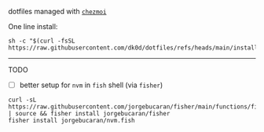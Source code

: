 dotfiles managed with [`chezmoi`](https://github.com/twpayne/chezmoi)

One line install:

```shell
sh -c "$(curl -fsSL https://raw.githubusercontent.com/dk0d/dotfiles/refs/heads/main/install.sh)"
```

---

TODO

- [ ] better setup for `nvm` in `fish` shell (via `fisher`)

```fish
curl -sL https://raw.githubusercontent.com/jorgebucaran/fisher/main/functions/fisher.fish | source && fisher install jorgebucaran/fisher
fisher install jorgebucaran/nvm.fish
```
